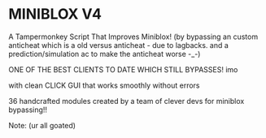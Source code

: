 # MINIBLOX V4
A Tampermonkey Script That Improves Miniblox! (by bypassing an custom anticheat which is a old versus anticheat - due to lagbacks. and a prediction/simulation ac to make the anticheat worse -_-)

ONE OF THE BEST CLIENTS TO DATE WHICH STILL BYPASSES! imo

with clean CLICK GUI that works smoothly without errors

36 handcrafted modules created by a team of clever devs for miniblox bypassing!!

Note: (ur all goated)
